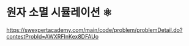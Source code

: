 # 원자 소멸 시뮬레이션 ⚛

https://swexpertacademy.com/main/code/problem/problemDetail.do?contestProbId=AWXRFInKex8DFAUo
